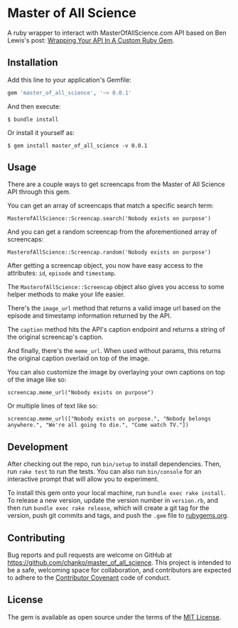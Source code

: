 # Master of All Science

A ruby wrapper to interact with MasterOfAllScience.com API based on Ben Lewis's post: [Wrapping Your API In A Custom Ruby Gem](https://blog.engineyard.com/2014/wrapping-your-api-in-a-ruby-gem).

## Installation

Add this line to your application's Gemfile:

```ruby
gem 'master_of_all_science', '~> 0.0.1'
```

And then execute:

    $ bundle install

Or install it yourself as:

    $ gem install master_of_all_science -v 0.0.1

## Usage

There are a couple ways to get screencaps from the Master of All Science API through this gem.

You can get an array of screencaps that match a specific search term:

```
MasterofAllScience::Screencap.search('Nobody exists on purpose')
```


And you can get a random screencap from the aforementioned array of screencaps:

```
MasterofAllScience::Screencap.random('Nobody exists on purpose')
```

After getting a screencap object, you now have easy access to the attributes: ```id```, ```episode``` and ```timestamp```.

The ```MasterofAllScience::Screencap``` object also gives you access to some helper methods to make your life easier.

There's the ```image_url``` method that returns a valid image url based on the episode and timestamp information returned by the API.

The ```caption``` method hits the API's caption endpoint and returns a string of the original screencap's caption.

And finally, there's the ```meme_url```. When used without params, this returns the original caption overlaid on top of the image.

You can also customize the image by overlaying your own captions on top of the image like so:

```
screencap.meme_url("Nobody exists on purpose")
```
Or multiple lines of text like so:
```
screencap.meme_url(["Nobody exists on purpose.", "Nobody belongs anywhere.", "We're all going to die.", "Come watch TV."])
```

## Development

After checking out the repo, run `bin/setup` to install dependencies. Then, run `rake test` to run the tests. You can also run `bin/console` for an interactive prompt that will allow you to experiment.

To install this gem onto your local machine, run `bundle exec rake install`. To release a new version, update the version number in `version.rb`, and then run `bundle exec rake release`, which will create a git tag for the version, push git commits and tags, and push the `.gem` file to [rubygems.org](https://rubygems.org).

## Contributing

Bug reports and pull requests are welcome on GitHub at https://github.com/chanko/master_of_all_science. This project is intended to be a safe, welcoming space for collaboration, and contributors are expected to adhere to the [Contributor Covenant](contributor-covenant.org) code of conduct.


## License

The gem is available as open source under the terms of the [MIT License](http://opensource.org/licenses/MIT).
